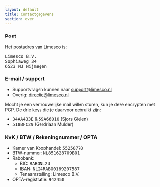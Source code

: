 ```yaml
---
layout: default
title: Contactgegevens
section: over
---
```


<h3>Post</h3>
<p>
Het postadres van Limesco is:
<pre>
Limesco B.V. 
Sophiaweg 34
6523 NJ Nijmegen</pre>
</p>

<h3>E-mail / support</h3>
<p>
<ul>
	<li>Supportvragen kunnen naar <a href="mailto:support@limesco.nl">support@limesco.nl</a></li>
	<li>Overig: <a href="mailto:directie@limesco.nl">directie@limesco.nl</a></li>
</ul>

Mocht je een vertrouwelijke mail willen sturen, kun je deze encrypten met PGP.
De drie keys die je daarvoor gebruikt zijn:
<ul>
	<li><tt>34AA433E</tt> &amp; <tt>59A66010</tt> (Sjors Gielen)</li>
	<li><tt>518BFC29</tt> (Gerdriaan Mulder)</li>
</ul>

<h3>KvK / BTW / Rekeningnummer / OPTA</h3>
<ul>
	<li>Kamer van Koophandel: <tt>55258778</tt></li>
	<li>BTW-nummer: <tt>NL851628709B01</tt></li>
	<li>Rabobank:
	<ul>
		<li>BIC: <tt>RABONL2U</tt></li>
		<li>IBAN: <tt>NL24RABO0169207587</tt></li>
		<li>Tenaamstelling: Limesco B.V.</li>
	</ul></li>
	<li>OPTA-registratie: <tt>942450</tt></li>
</ul>
</p>
